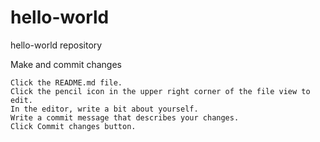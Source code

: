 # hello-world
hello-world repository

Make and commit changes

    Click the README.md file.
    Click the pencil icon in the upper right corner of the file view to edit.
    In the editor, write a bit about yourself.
    Write a commit message that describes your changes.
    Click Commit changes button.
